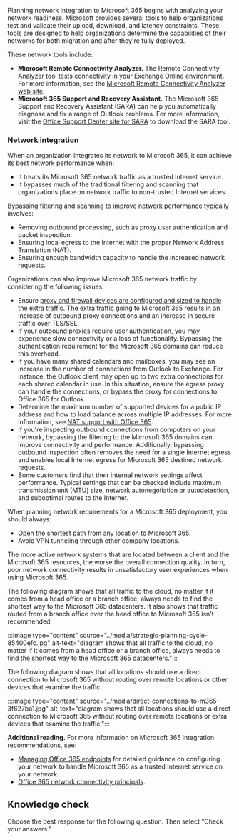 Planning network integration to Microsoft 365 begins with analyzing your network readiness. Microsoft provides several tools to help organizations test and validate their upload, download, and latency constraints. These tools are designed to help organizations determine the capabilities of their networks for both migration and after they're fully deployed.

These network tools include:

 -  **Microsoft Remote Connectivity Analyzer.** The Remote Connectivity Analyzer tool tests connectivity in your Exchange Online environment. For more information, see the [Microsoft Remote Connectivity Analyzer web site](https://testconnectivity.microsoft.com/?azure-portal=true).<br>
 -  **Microsoft 365 Support and Recovery Assistant.** The Microsoft 365 Support and Recovery Assistant (SARA) can help you automatically diagnose and fix a range of Outlook problems. For more information, visit the [Office Support Center site for SARA](https://diagnostics.office.com/?azure-portal=true) to download the SARA tool.

### Network integration

When an organization integrates its network to Microsoft 365, it can achieve its best network performance when:

 -  It treats its Microsoft 365 network traffic as a trusted Internet service.
 -  It bypasses much of the traditional filtering and scanning that organizations place on network traffic to non-trusted Internet services.

Bypassing filtering and scanning to improve network performance typically involves:

 -  Removing outbound processing, such as proxy user authentication and packet inspection.
 -  Ensuring local egress to the Internet with the proper Network Address Translation (NAT).
 -  Ensuring enough bandwidth capacity to handle the increased network requests.

Organizations can also improve Microsoft 365 network traffic by considering the following issues:

 -  Ensure [proxy and firewall devices are configured and sized to handle the extra traffic](https://support.office.com/article/proxy-and-firewall-devices-are-configured-and-sized-to-handle-the-additional-traffic-99cab9d4-ef59-4207-9f2b-3728eb46bf9a?azure-portal=true). The extra traffic going to Microsoft 365 results in an increase of outbound proxy connections and an increase in secure traffic over TLS/SSL.
 -  If your outbound proxies require user authentication, you may experience slow connectivity or a loss of functionality. Bypassing the authentication requirement for the Microsoft 365 domains can reduce this overhead.
 -  If you have many shared calendars and mailboxes, you may see an increase in the number of connections from Outlook to Exchange. For instance, the Outlook client may open up to two extra connections for each shared calendar in use. In this situation, ensure the egress proxy can handle the connections, or bypass the proxy for connections to Office 365 for Outlook.
 -  Determine the maximum number of supported devices for a public IP address and how to load balance across multiple IP addresses. For more information, see [NAT support with Office 365](https://support.office.com/article/nat-support-with-office-365-170e96ea-d65d-4e51-acac-1de56abe39b9?azure-portal=true).
 -  If you're inspecting outbound connections from computers on your network, bypassing the filtering to the Microsoft 365 domains can improve connectivity and performance. Additionally, bypassing outbound inspection often removes the need for a single Internet egress and enables local Internet egress for Microsoft 365 destined network requests.
 -  Some customers find that their internal network settings affect performance. Typical settings that can be checked include maximum transmission unit (MTU) size, network autonegotiation or autodetection, and suboptimal routes to the Internet.

When planning network requirements for a Microsoft 365 deployment, you should always:

 -  Open the shortest path from any location to Microsoft 365.
 -  Avoid VPN tunneling through other company locations.

The more active network systems that are located between a client and the Microsoft 365 resources, the worse the overall connection quality. In turn, poor network connectivity results in unsatisfactory user experiences when using Microsoft 365.

The following diagram shows that all traffic to the cloud, no matter if it comes from a head office or a branch office, always needs to find the shortest way to the Microsoft 365 datacenters. It also shows that traffic routed from a branch office over the head office to Microsoft 365 isn't recommended.

:::image type="content" source="../media/strategic-planning-cycle-85400efc.jpg" alt-text="diagram shows that all traffic to the cloud, no matter if it comes from a head office or a branch office, always needs to find the shortest way to the Microsoft 365 datacenters.":::


The following diagram shows that all locations should use a direct connection to Microsoft 365 without routing over remote locations or other devices that examine the traffic.

:::image type="content" source="../media/direct-connections-to-m365-3f627ba1.jpg" alt-text="diagram shows that all locations should use a direct connection to Microsoft 365 without routing over remote locations or extra devices that examine the traffic.":::


**Additional reading.** For more information on Microsoft 365 integration recommendations, see:

 -  [Managing Office 365 endpoints](https://support.office.com/article/managing-office-365-endpoints%20-99cab9d4-ef59-4207-9f2b-3728eb46bf9a?azure-portal=true) for detailed guidance on configuring your network to handle Microsoft 365 as a trusted Internet service on your network.
 -  [Office 365 network connectivity principals](https://aka.ms/o365networkingprinciples?azure-portal=true).

## Knowledge check

Choose the best response for the following question. Then select “Check your answers.”